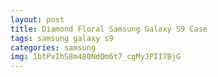 ```yaml
---
layout: post
title: Diamond Floral Samsung Galaxy S9 Case
tags: samsung galaxy s9
categories: samsung
img: 1btPvIhS8m480NdQm6t7_cgMyJPII7BjG
---
```

